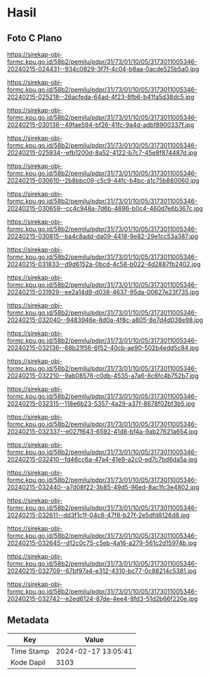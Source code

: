 # Hasil

## Foto C Plano

https://sirekap-obj-formc.kpu.go.id/58b2/pemilu/pdpr/31/73/01/10/05/3173011005346-20240215-024431--934c0829-3f7f-4c04-b8aa-0acde525b5a0.jpg

https://sirekap-obj-formc.kpu.go.id/58b2/pemilu/pdpr/31/73/01/10/05/3173011005346-20240215-025218--26acfeda-64ad-4f23-8fb6-b41fa5d38dc5.jpg

https://sirekap-obj-formc.kpu.go.id/58b2/pemilu/pdpr/31/73/01/10/05/3173011005346-20240215-030136--49fae594-bf26-41fc-9a4d-adbf8900337f.jpg

https://sirekap-obj-formc.kpu.go.id/58b2/pemilu/pdpr/31/73/01/10/05/3173011005346-20240215-025934--efb1200d-8a52-4122-b7c7-45e8f874487d.jpg

https://sirekap-obj-formc.kpu.go.id/58b2/pemilu/pdpr/31/73/01/10/05/3173011005346-20240215-030610--2b8bbc09-c5c9-44fc-b4bc-a1c75b880060.jpg

https://sirekap-obj-formc.kpu.go.id/58b2/pemilu/pdpr/31/73/01/10/05/3173011005346-20240215-030659--cc4c948a-7d6b-4696-b0c4-460d7e6b367c.jpg

https://sirekap-obj-formc.kpu.go.id/58b2/pemilu/pdpr/31/73/01/10/05/3173011005346-20240215-030815--ba4c8add-da09-4418-9e82-29e1cc53a387.jpg

https://sirekap-obj-formc.kpu.go.id/58b2/pemilu/pdpr/31/73/01/10/05/3173011005346-20240215-031833--d9d6152a-0bcd-4c58-b022-4d2887fb2402.jpg

https://sirekap-obj-formc.kpu.go.id/58b2/pemilu/pdpr/31/73/01/10/05/3173011005346-20240215-031929--ee2a14d9-d038-4637-95da-00627e23f735.jpg

https://sirekap-obj-formc.kpu.go.id/58b2/pemilu/pdpr/31/73/01/10/05/3173011005346-20240215-032040--9483946e-8d0a-4f8c-a805-8e7d4d038e98.jpg

https://sirekap-obj-formc.kpu.go.id/58b2/pemilu/pdpr/31/73/01/10/05/3173011005346-20240215-032136--68b21f56-6f52-40cb-ae90-502b4edd5c84.jpg

https://sirekap-obj-formc.kpu.go.id/58b2/pemilu/pdpr/31/73/01/10/05/3173011005346-20240215-032210--9ab08576-c0db-4535-a7a6-8c6fc4b752b7.jpg

https://sirekap-obj-formc.kpu.go.id/58b2/pemilu/pdpr/31/73/01/10/05/3173011005346-20240215-032315--118e6b23-5357-4a29-a37f-8678f02bf3b5.jpg

https://sirekap-obj-formc.kpu.go.id/58b2/pemilu/pdpr/31/73/01/10/05/3173011005346-20240215-032337--e027f643-6592-41d8-bf4a-9ab27621a654.jpg

https://sirekap-obj-formc.kpu.go.id/58b2/pemilu/pdpr/31/73/01/10/05/3173011005346-20240215-032410--fd46cc6a-47a4-41e9-a2c0-ed7c7bd6da5a.jpg

https://sirekap-obj-formc.kpu.go.id/58b2/pemilu/pdpr/31/73/01/10/05/3173011005346-20240215-032440--a7d08f22-3b85-49d5-96ed-8ac1fc3e4802.jpg

https://sirekap-obj-formc.kpu.go.id/58b2/pemilu/pdpr/31/73/01/10/05/3173011005346-20240215-032611--dd3f1c1f-04c8-47f8-b27f-2e5dfd8126d8.jpg

https://sirekap-obj-formc.kpu.go.id/58b2/pemilu/pdpr/31/73/01/10/05/3173011005346-20240215-032645--d12c0c75-c5eb-4a16-a279-561c2d15974b.jpg

https://sirekap-obj-formc.kpu.go.id/58b2/pemilu/pdpr/31/73/01/10/05/3173011005346-20240215-032709--67bf97a4-e312-4310-bc77-0c88214c5381.jpg

https://sirekap-obj-formc.kpu.go.id/58b2/pemilu/pdpr/31/73/01/10/05/3173011005346-20240215-032742--e2ed6124-87de-4ee4-8fd3-51d2b66f220e.jpg


## Metadata

| Key        | Value               |
| ---------- | ------------------- |
| Time Stamp | 2024-02-17 13:05:41 |
| Kode Dapil | 3103                |



